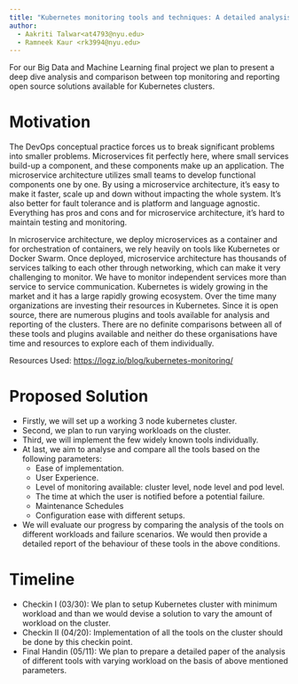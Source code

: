 ```yaml
---
title: "Kubernetes monitoring tools and techniques: A detailed analysis"
author:
  - Aakriti Talwar<at4793@nyu.edu>
  - Ramneek Kaur <rk3994@nyu.edu>
---
```



For our Big Data and Machine Learning final project we plan to present a deep dive analysis and comparison between top monitoring and reporting open source solutions available for Kubernetes clusters.

# Motivation

The DevOps conceptual practice forces us to break significant problems into smaller problems. Microservices fit perfectly here, where small services build-up a component, and these components make up an application. The microservice architecture utilizes small teams to develop functional components one by one. By using a microservice architecture, it’s easy to make it faster, scale up and down without impacting the whole system. It’s also better for fault tolerance and is platform and language agnostic. Everything has pros and cons and for microservice architecture, it’s hard to maintain testing and monitoring.

In microservice architecture, we deploy microservices as a container and for orchestration of containers, we rely heavily on tools like Kubernetes or Docker Swarm. Once deployed, microservice architecture has thousands of services talking to each other through networking, which can make it very challenging to monitor. We have to monitor independent services more than service to service communication. Kubernetes is widely growing in the market and it has a large rapidly growing ecosystem. Over the time many organizations are investing their resources in Kubernetes. Since it is open source, there are numerous plugins and tools available for analysis and reporting of the clusters. There are no definite comparisons between all of these tools and plugins available and neither do these organisations have time and resources to explore each of them individually. 

Resources Used:
https://logz.io/blog/kubernetes-monitoring/

# Proposed Solution
* Firstly, we will set up a working 3 node kubernetes cluster.
* Second, we plan to run varying workloads on the cluster.
* Third, we will implement the few widely known tools individually.
* At last, we aim to analyse and compare all the tools based on the following parameters:
  * Ease of implementation.
  * User Experience.
  * Level of monitoring available: cluster level, node level and pod level.
  * The time at which the user is notified before a potential failure.
  * Maintenance Schedules
  * Configuration ease with different setups.
* We will evaluate our progress by comparing the analysis of the tools on different workloads and failure scenarios. We would then provide a detailed report of the behaviour of these tools in the above conditions.   


# Timeline

* Checkin I (03/30): We plan to  setup Kubernetes cluster with minimum workload and than we would devise a solution to vary the amount of workload on the cluster. 
* Checkin II (04/20): Implementation of all the tools on the cluster should be done by this checkin point.
* Final Handin (05/11): We plan to prepare a detailed paper of the analysis of different tools with varying workload on the basis of above mentioned parameters.



